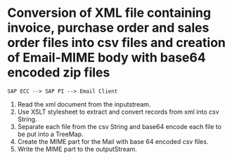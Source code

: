 # Conversion of XML file containing invoice, purchase order and sales order files into csv files and creation of Email-MIME body with base64 encoded zip files
	SAP ECC --> SAP PI --> Email Client

1.  Read the xml document from the inputstream.
2.  Use XSLT stylesheet to extract and convert records from xml into csv String.
3.  Separate each file from the csv String and base64 encode each file to be put into a TreeMap.
4.  Create the MIME part for the Mail with base 64 encoded csv files.
5.  Write the MIME part to the outputStream.
